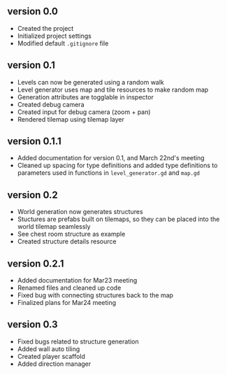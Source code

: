 ## version 0.0
- Created the project
- Initialized project settings
- Modified default `.gitignore` file

## version 0.1
- Levels can now be generated using a random walk
- Level generator uses map and tile resources to make random map
- Generation attributes are togglable in inspector
- Created debug camera
- Created input for debug camera (zoom + pan)
- Rendered tilemap using tilemap layer

## version 0.1.1
- Added documentation for version 0.1, and March 22nd's meeting
- Cleaned up spacing for type definitions and added type definitions to parameters used in functions in `level_generator.gd` and `map.gd`

## version 0.2
- World generation now generates structures 
- Stuctures are prefabs built on tilemaps, so they can be placed into the world tilemap seamlessly
- See chest room structure as example
- Created structure details resource

## version 0.2.1
- Added documentation for Mar23 meeting
- Renamed files and cleaned up code
- Fixed bug with connecting structures back to the map
- Finalized plans for Mar24 meeting

## version 0.3
- Fixed bugs related to structure generation
- Added wall auto tiling
- Created player scaffold
- Added direction manager

